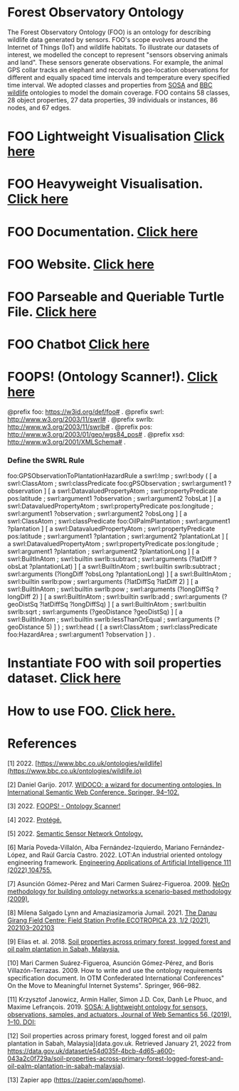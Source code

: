 # Forest Observatory Ontology 

The Forest Observatory Ontology (FOO) is an ontology for describing wildlife data generated by sensors. FOO's scope evolves around the Internet of Things (IoT) and wildlife habitats. To illustrate our datasets of interest, we modelled the concept to represent "sensors observing animals and land". These sensors generate observations. For example, the animal GPS collar tracks an elephant and records its geo-location observations for different and equally spaced time intervals and temperature every specified time interval. We adopted classes and properties from [SOSA](https://doi.org/10.1016/j.websem.2018.06.003) and [BBC wildlife](https://www.bbc.co.uk/ontologies/wildlife.io) ontologies to model the domain coverage. FOO contains 58 classes, 28 object properties, 27 data properties, 39 individuals or instances, 86 nodes, and 67 edges. 


# FOO Lightweight Visualisation  [Click here](https://lucid.app/publicSegments/view/25481b97-f280-49ad-ab76-f86a461a3307/image.png)


# FOO Heavyweight Visualisation.  [Click here](https://service.tib.eu/webvowl/#opts=doc=0;#iri=https://naeima.github.io/foo_html/index.ttl)

# FOO Documentation. [Click here](https://w3id.org/def/foo#)

# FOO Website. [Click here](https://ontology.forest-observatory.org)

# FOO Parseable and Queriable Turtle File. [Click here](https://naeima.github.io/foo_html/index.ttl)

# FOO Chatbot [Click here](https://naeima.github.io/FOO_chatbot/)


# FOOPS! (Ontology Scanner!). [Click here](https://lucid.app/publicSegments/view/f83da098-0bec-4fa4-bbde-34a154fd9457/image.png)


@prefix foo: <https://w3id.org/def/foo#> .
@prefix swrl: <http://www.w3.org/2003/11/swrl#> .
@prefix swrlb: <http://www.w3.org/2003/11/swrlb#> .
@prefix pos: <http://www.w3.org/2003/01/geo/wgs84_pos#> .
@prefix xsd: <http://www.w3.org/2001/XMLSchema#> .

### Define the SWRL Rule ###
foo:GPSObservationToPlantationHazardRule a swrl:Imp ;
    swrl:body (
        [ a swrl:ClassAtom ;
          swrl:classPredicate foo:gPSObservation ;
          swrl:argument1 ?observation
        ]
        [ a swrl:DatavaluedPropertyAtom ;
          swrl:propertyPredicate pos:latitude ;
          swrl:argument1 ?observation ;
          swrl:argument2 ?obsLat
        ]
        [ a swrl:DatavaluedPropertyAtom ;
          swrl:propertyPredicate pos:longitude ;
          swrl:argument1 ?observation ;
          swrl:argument2 ?obsLong
        ]
        [ a swrl:ClassAtom ;
          swrl:classPredicate foo:OilPalmPlantation ;
          swrl:argument1 ?plantation
        ]
        [ a swrl:DatavaluedPropertyAtom ;
          swrl:propertyPredicate pos:latitude ;
          swrl:argument1 ?plantation ;
          swrl:argument2 ?plantationLat
        ]
        [ a swrl:DatavaluedPropertyAtom ;
          swrl:propertyPredicate pos:longitude ;
          swrl:argument1 ?plantation ;
          swrl:argument2 ?plantationLong
        ]
        [ a swrl:BuiltInAtom ;
          swrl:builtin swrlb:subtract ;
          swrl:arguments (?latDiff ?obsLat ?plantationLat)
        ]
        [ a swrl:BuiltInAtom ;
          swrl:builtin swrlb:subtract ;
          swrl:arguments (?longDiff ?obsLong ?plantationLong)
        ]
        [ a swrl:BuiltInAtom ;
          swrl:builtin swrlb:pow ;
          swrl:arguments (?latDiffSq ?latDiff 2)
        ]
        [ a swrl:BuiltInAtom ;
          swrl:builtin swrlb:pow ;
          swrl:arguments (?longDiffSq ?longDiff 2)
        ]
        [ a swrl:BuiltInAtom ;
          swrl:builtin swrlb:add ;
          swrl:arguments (?geoDistSq ?latDiffSq ?longDiffSq)
        ]
        [ a swrl:BuiltInAtom ;
          swrl:builtin swrlb:sqrt ;
          swrl:arguments (?geoDistance ?geoDistSq)
        ]
        [ a swrl:BuiltInAtom ;
          swrl:builtin swrlb:lessThanOrEqual ;
          swrl:arguments (?geoDistance 5)
        ]
    ) ;
    swrl:head (
        [ a swrl:ClassAtom ;
          swrl:classPredicate foo:HazardArea ;
          swrl:argument1 ?observation
        ]
    ) .


# Instantiate FOO with soil properties dataset. [Click here](https://github.com/Naeima/Forest-Observatory-Ontology/releases/tag/Soil-Data-v1.0.0)


# How to use FOO. [Click here.](https://github.com/Naeima/Forest-Observatory-Ontology/releases/tag/How-to-run-FOO-v1.0.0)



# References

[1] 2022. [https://www.bbc.co.uk/ontologies/wildlife](https://www.bbc.co.uk/ontologies/wildlife.io)

[2] Daniel Garijo. 2017. [WIDOCO: a wizard for documenting ontologies. In International Semantic Web Conference. Springer,
94–102.](https://dgarijo.github.io/Widoco/)

[3] 2022. [FOOPS! - Ontology Scanner!](https://foops.linkeddata.es/FAIR_validator.html#)

[4] 2022. [Protégé.](https://protege.stanford.edu/)

[5] 2022. [Semantic Sensor Network Ontology.](https://www.w3.org/TR/vocab-ssn/)

[6] María Poveda-Villalón, Alba Fernández-Izquierdo, Mariano Fernández-López, and Raúl García Castro. 2022. LOT:An industrial oriented ontology engineering framework. [Engineering Applications of Artificial Intelligence 111 (2022),104755.](https://www.sciencedirect.com/science/article/pii/S0952197622000525)

[7] Asunción Gómez-Pérez and Mari Carmen Suárez-Figueroa. 2009. [NeOn methodology for building ontology networks:a scenario-based methodology (2009),](https://oa.upm.es/5475/1/INVE_MEM_2009_64399.pdf)

[8] Milena Salgado Lynn and Amaziasizamoria Jumail. 2021. [The Danau Girang Field Centre: Field Station Profile.ECOTROPICA 23, 1/2 (2021), 202103–202103](https://www.ecotropica.eu/index.php/ecotropica/article/view/86/26)

[9] Elias et. al. 2018. [Soil properties across primary forest, logged forest and oil palm plantation in Sabah, Malaysia.](https://doi.org/10.5285/7e046092-8405-41b8-9e38-67a844bb9e7d)

[10] Mari Carmen Suárez-Figueroa, Asunción Gómez-Pérez, and Boris Villazón-Terrazas. 2009. How to write and use
the ontology requirements specification document. In OTM Confederated International Conferences" On the Move to
Meaningful Internet Systems". Springer, 966–982.

[11] Krzysztof Janowicz, Armin Haller, Simon J.D. Cox, Danh Le Phuoc, and Maxime Lefrançois. 2019. 
[SOSA: A lightweight ontology for sensors, observations, samples, and actuators. Journal of Web Semantics 56, (2019), 1–10. DOI:](https://doi.org/10.1016/j.websem.2018.06.003)

[12] Soil properties across primary forest, logged forest and oil palm plantation in Sabah, Malaysia](data.gov.uk. Retrieved January 21, 2022 from https://data.gov.uk/dataset/e54d035f-4bcb-4d65-a600-043a2c0f729a/soil-properties-across-primary-forest-logged-forest-and-oil-palm-plantation-in-sabah-malaysia).


[13] Zapier app (https://zapier.com/app/home).




